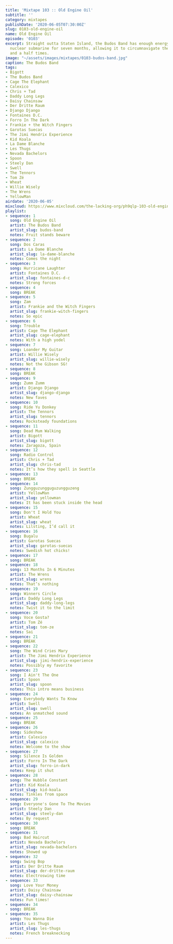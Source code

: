 ```yaml
---
title: 'Mixtape 103 :: Old Engine Oil'
subtitle: ''
category: mixtapes
publishDate: '2020-06-05T07:30:00Z'
slug: 0103-old-engine-oil
name: Old Engine Oil
episode: '0103'
excerpt: Straight outta Staten Island, the Budos Band has enough energy to power a
  nuclear submarine for seven months, allowing it to circumnavigate the globe three
  and a half times.
image: "~/assets/images/mixtapes/0103-budos-band.jpg"
caption: The Budos Band
tags:
- Bigott
- The Budos Band
- Cage The Elephant
- Calexico
- Chris + Tad
- Daddy Long Legs
- Daisy Chainsaw
- Der Dritte Raum
- Django Django
- Fontaines D.C.
- Forro In The Dark
- Frankie + the Witch Fingers
- Garotas Suecas
- The Jimi Hendrix Experience
- Kid Koala
- La Dame Blanche
- Les Thugs
- Nevada Bachelors
- Spoon
- Steely Dan
- Swell
- The Tennors
- Tom Zé
- Wheat
- Willie Wisely
- The Wrens
- YellowMan
airdate: '2020-06-05'
mixcloud: https://www.mixcloud.com/the-lacking-org/ph9qlp-103-old-engine-oil/
playlist:
- sequence: 1
  song: Old Engine Oil
  artist: The Budos Band
  artist_slug: budos-band
  notes: Fruit stands beware
- sequence: 2
  song: Dos Caras
  artist: La Dame Blanche
  artist_slug: la-dame-blanche
  notes: Comes the night
- sequence: 3
  song: Hurricane Laughter
  artist: Fontaines D.C.
  artist_slug: fontaines-d-c
  notes: Strong forces
- sequence: 4
  song: BREAK
- sequence: 5
  song: Zam
  artist: Frankie and the Witch Fingers
  artist_slug: frankie-witch-fingers
  notes: So epic
- sequence: 6
  song: Trouble
  artist: Cage The Elephant
  artist_slug: cage-elephant
  notes: With a high yodel
- sequence: 7
  song: Loander My Guitar
  artist: Willie Wisely
  artist_slug: willie-wisely
  notes: Not the Gibson SG!
- sequence: 8
  song: BREAK
- sequence: 9
  song: Zumm Zumm
  artist: Django Django
  artist_slug: django-django
  notes: New faves
- sequence: 10
  song: Ride Yu Donkey
  artist: The Tennors
  artist_slug: tennors
  notes: Rocksteady foundations
- sequence: 11
  song: Dead Mum Walking
  artist: Bigott
  artist_slug: bigott
  notes: Zaragoza, Spain
- sequence: 12
  song: Radio Control
  artist: Chris + Tad
  artist_slug: chris-tad
  notes: It’s how they spell in Seattle
- sequence: 13
  song: BREAK
- sequence: 14
  song: Zungguzungguguzungguzeng
  artist: YellowMan
  artist_slug: yellowman
  notes: It has been stuck inside the head
- sequence: 15
  song: Don't I Hold You
  artist: Wheat
  artist_slug: wheat
  notes: Lilsting, I’d call it
- sequence: 16
  song: Bugalu
  artist: Garotas Suecas
  artist_slug: garotas-suecas
  notes: Swedish hot chicks!
- sequence: 17
  song: BREAK
- sequence: 18
  song: 13 Months In 6 Minutes
  artist: The Wrens
  artist_slug: wrens
  notes: That’s nothing
- sequence: 19
  song: Winners Circle
  artist: Daddy Long Legs
  artist_slug: daddy-long-legs
  notes: Twist it to the limit
- sequence: 20
  song: Voce Gosta?
  artist: Tom Zé
  artist_slug: tom-ze
  notes: Sai
- sequence: 21
  song: BREAK
- sequence: 22
  song: The Wind Cries Mary
  artist: The Jimi Hendrix Experience
  artist_slug: jimi-hendrix-experience
  notes: Possibly my favorite
- sequence: 23
  song: I Ain't The One
  artist: Spoon
  artist_slug: spoon
  notes: This intro means business
- sequence: 24
  song: Everybody Wants To Know
  artist: Swell
  artist_slug: swell
  notes: An unmatched sound
- sequence: 25
  song: BREAK
- sequence: 26
  song: Sideshow
  artist: Calexico
  artist_slug: calexico
  notes: Welcome to the show
- sequence: 27
  song: Silence Is Golden
  artist: Forro In The Dark
  artist_slug: forro-in-dark
  notes: Keep it shut
- sequence: 28
  song: The Hubble Constant
  artist: Kid Koala
  artist_slug: kid-koala
  notes: Tinkles from space
- sequence: 29
  song: Everyone's Gone To The Movies
  artist: Steely Dan
  artist_slug: steely-dan
  notes: By request
- sequence: 30
  song: BREAK
- sequence: 31
  song: Bad Haircut
  artist: Nevada Bachelors
  artist_slug: nevada-bachelors
  notes: Showed up
- sequence: 32
  song: Swing Bop
  artist: Der Dritte Raum
  artist_slug: der-dritte-raum
  notes: Electroswing time
- sequence: 33
  song: Love Your Money
  artist: Daisy Chainsaw
  artist_slug: daisy-chainsaw
  notes: Fun times!
- sequence: 34
  song: BREAK
- sequence: 35
  song: You Wanna Die
  artist: Les Thugs
  artist_slug: les-thugs
  notes: French breaknecking
---
```


